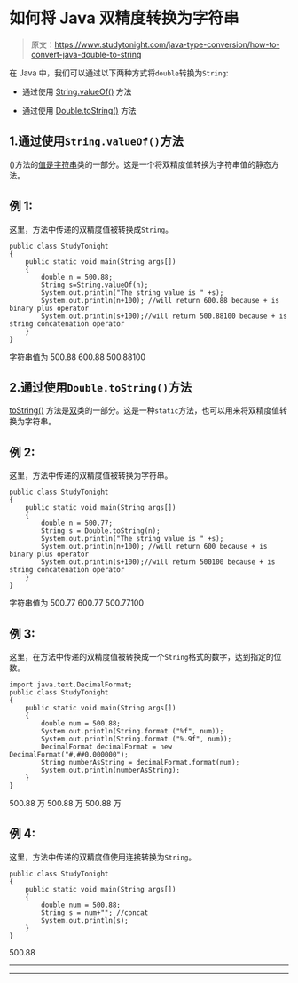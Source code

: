 # 如何将 Java 双精度转换为字符串

> 原文：<https://www.studytonight.com/java-type-conversion/how-to-convert-java-double-to-string>

在 Java 中，我们可以通过以下两种方式将`double`转换为`String`:

*   通过使用 [String.valueOf()](https://www.studytonight.com/java/string-class-functions.php) 方法

*   通过使用 [Double.toString()](https://www.studytonight.com/java-wrapper-class/java-double-tostringdouble-d-method) 方法

## 1.通过使用`String.valueOf()`方法

()方法的[值是](https://www.studytonight.com/java/string-class-functions.php)[字符串](https://www.studytonight.com/java/string-handling-in-java.php)类的一部分。这是一个将双精度值转换为字符串值的静态方法。

## 例 1:

这里，方法中传递的双精度值被转换成`String`。

```
public class StudyTonight
{  
	public static void main(String args[])
	{  
		double n = 500.88;  
		String s=String.valueOf(n); 
		System.out.println("The string value is " +s);
		System.out.println(n+100); //will return 600.88 because + is binary plus operator 
		System.out.println(s+100);//will return 500.88100 because + is string concatenation operator  
	}
}
```

字符串值为 500.88
600.88
500.88100

## 2.通过使用`Double.toString()`方法

[toString()](https://www.studytonight.com/java-wrapper-class/java-double-tostringdouble-d-method) 方法是[双](https://www.studytonight.com/java/wrapper-class.php)类的一部分。这是一种`static`方法，也可以用来将双精度值转换为字符串。

## 例 2:

这里，方法中传递的双精度值被转换为字符串。

```
public class StudyTonight
{  
	public static void main(String args[])
	{  
		double n = 500.77;  
		String s = Double.toString(n); 
		System.out.println("The string value is " +s);
		System.out.println(n+100); //will return 600 because + is binary plus operator 
		System.out.println(s+100);//will return 500100 because + is string concatenation operator  
	}
}
```

字符串值为 500.77
600.77
500.77100

## 例 3:

这里，在方法中传递的双精度值被转换成一个`String`格式的数字，达到指定的位数。

```
import java.text.DecimalFormat;
public class StudyTonight
{  
	public static void main(String args[])
	{  
		double num = 500.88;  
		System.out.println(String.format ("%f", num));
		System.out.println(String.format ("%.9f", num));
		DecimalFormat decimalFormat = new DecimalFormat("#,##0.000000");
		String numberAsString = decimalFormat.format(num);
		System.out.println(numberAsString);
	}
}
```

500.88 万
500.88 万
500.88 万

## 例 4:

这里，方法中传递的双精度值使用连接转换为`String`。

```
public class StudyTonight
{  
	public static void main(String args[])
	{  
		double num = 500.88;  
		String s = num+""; //concat
		System.out.println(s);
	}
}
```

500.88

* * *

* * *